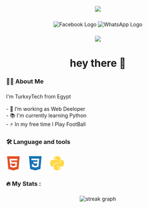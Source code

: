 <div align="center">
  <img height="150" src="https://avatars.githubusercontent.com/u/159791470?v=4"  />
</div>

###

<div align="center">
    <img src="https://img.shields.io/badge/Facebook-%233b5998?style=for-the-badge&logo=facebook&labelColor=%23000&color=%233b5998&cacheSeconds=1s&link=https%3A%2F%2Fwww.facebook.com%2FDevilInside.gg" height="25" alt="Facebook Logo" />
  <img src="https://img.shields.io/badge/WhatsApp-%23075E54?style=for-the-badge&logo=whatsapp&labelColor=%23000&color=%23075E54&cacheSeconds=1s&link=https%3A%2F%2Fwww.facebook.com%2FDevilInside.gg" height="25" alt="WhatsApp Logo" />
</div>

###

<div align="center">
  <img src="https://visitor-badge.laobi.icu/badge?page_id=turkxytech.turkxytech"  />
</div>

###

<h1 align="center">hey there 👋</h1>

###

<h3 align="left">👩‍💻  About Me</h3>

###

<p align="left">I'm TurkxyTech from Egypt<br><br>- 🔭 I’m working as Web Deeloper<br>- 📚 I'm currently learning Python<br>- ⚡ In my free time I Play FootBall</p>

###

<h3 align="left">🛠 Language and tools</h3>

###

<div align="left">
  <img src="https://github.com/devicons/devicon/blob/v2.16.0/icons/html5/html5-plain.svg" height="40" alt="HTML logo"  />
  <img width="12" />
  <img src="https://github.com/devicons/devicon/blob/v2.16.0/icons/css3/css3-plain.svg" height="40" alt="ruby logo"  />
  <img width="12" />
  <img src="https://github.com/devicons/devicon/blob/v2.16.0/icons/python/python-plain.svg" height="40" alt="dot-net logo"  />
  <img width="12" />

###

<h3 align="left">🔥   My Stats :</h3>

###

<div align="center">
  <img src="https://streak-stats.demolab.com?user=turkxytech&theme=dark&type=png" height="220" alt="streak graph"  />
</div>

###
<!---
turkxytech/turkxytech is a ✨ special ✨ repository because its `README.md` (this file) appears on your GitHub profile.
You can click the Preview link to take a look at your changes.
--->
